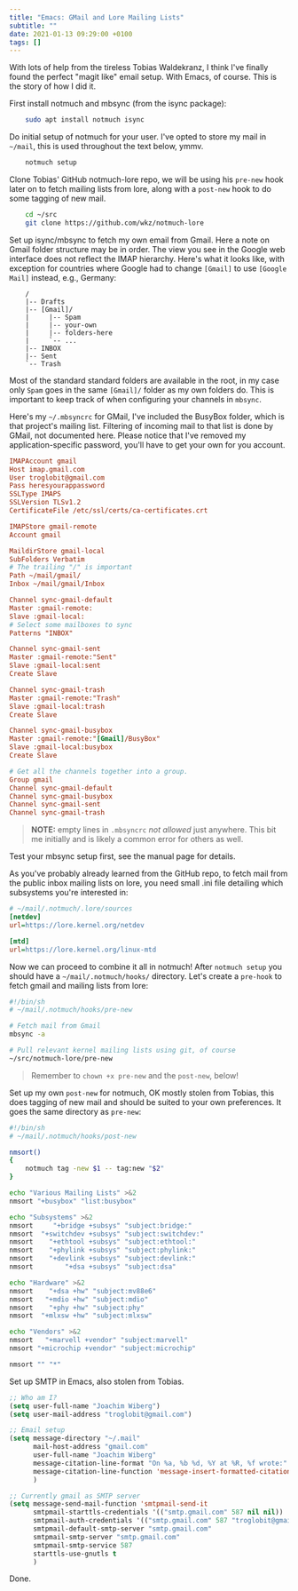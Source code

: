 ```yaml
---
title: "Emacs: GMail and Lore Mailing Lists"
subtitle: ""
date: 2021-01-13 09:29:00 +0100
tags: []
---
```


With lots of help from the tireless Tobias Waldekranz, I think I've
finally found the perfect "magit like" email setup.  With Emacs, of
course.  This is the story of how I did it.

First install notmuch and mbsync (from the isync package):

```sh
    sudo apt install notmuch isync
```

Do initial setup of notmuch for your user.  I've opted to store my
mail in` ~/mail`, this is used throughout the text below, ymmv.

```sh
	notmuch setup
```

Clone Tobias' GitHub notmuch-lore repo, we will be using his `pre-new`
hook later on to fetch mailing lists from lore, along with a `post-new`
hook to do some tagging of new mail.

```sh
    cd ~/src
	git clone https://github.com/wkz/notmuch-lore
```

Set up isync/mbsync to fetch my own email from Gmail.  Here a note on
Gmail folder structure may be in order.  The view you see in the Google
web interface does not reflect the IMAP hierarchy.  Here's what it looks
like, with exception for countries where Google had to change `[Gmail]`
to use `[Google Mail]` instead, e.g., Germany:

```
    /
	|-- Drafts
	|-- [Gmail]/
	|     |-- Spam
	|     |-- your-own
	|     |-- folders-here
	|     `-- ...
	|-- INBOX
	|--	Sent
	`-- Trash
```

Most of the standard standard folders are available in the root, in my
case only `Spam` goes in the same `[Gmail]/` folder as my own folders
do.  This is important to keep track of when configuring your channels
in `mbsync`.

Here's my `~/.mbsyncrc` for GMail, I've included the BusyBox folder,
which is that project's mailing list.  Filtering of incoming mail to
that list is done by GMail, not documented here.  Please notice that
I've removed my application-specific password, you'll have to get your
own for you account.

```cfg
IMAPAccount gmail
Host imap.gmail.com
User troglobit@gmail.com
Pass heresyourappassword
SSLType IMAPS
SSLVersion TLSv1.2
CertificateFile /etc/ssl/certs/ca-certificates.crt

IMAPStore gmail-remote
Account gmail

MaildirStore gmail-local
SubFolders Verbatim
# The trailing "/" is important
Path ~/mail/gmail/
Inbox ~/mail/gmail/Inbox

Channel sync-gmail-default
Master :gmail-remote:
Slave :gmail-local:
# Select some mailboxes to sync
Patterns "INBOX"

Channel sync-gmail-sent
Master :gmail-remote:"Sent"
Slave :gmail-local:sent
Create Slave

Channel sync-gmail-trash
Master :gmail-remote:"Trash"
Slave :gmail-local:trash
Create Slave

Channel sync-gmail-busybox
Master :gmail-remote:"[Gmail]/BusyBox"
Slave :gmail-local:busybox
Create Slave

# Get all the channels together into a group.
Group gmail
Channel sync-gmail-default
Channel sync-gmail-busybox
Channel sync-gmail-sent
Channel sync-gmail-trash
```

> **NOTE:** empty lines in `.mbsyncrc` *not allowed* just anywhere.
>           This bit me initially and is likely a common error for
>           others as well.

Test your mbsync setup first, see the manual page for details.  

As you've probably already learned from the GitHub repo, to fetch mail
from the public inbox mailing lists on lore, you need small .ini file
detailing which subsystems you're interested in:

```cfg
# ~/mail/.notmuch/.lore/sources
[netdev]
url=https://lore.kernel.org/netdev

[mtd]
url=https://lore.kernel.org/linux-mtd
```

Now we can proceed to combine it all in notmuch!  After `notmuch setup`
you should have a `~/mail/.notmuch/hooks/` directory.  Let's create a
`pre-hook` to fetch gmail and mailing lists from lore:

```sh
#!/bin/sh
# ~/mail/.notmuch/hooks/pre-new

# Fetch mail from Gmail
mbsync -a

# Pull relevant kernel mailing lists using git, of course
~/src/notmuch-lore/pre-new
```

> Remember to `chown +x pre-new` and the `post-new`, below!

Set up my own `post-new` for notmuch, OK mostly stolen from Tobias, this
does tagging of new mail and should be suited to your own preferences.
It goes the same directory as `pre-new`:

```sh
#!/bin/sh
# ~/mail/.notmuch/hooks/post-new

nmsort()
{
    notmuch tag -new $1 -- tag:new "$2"
}

echo "Various Mailing Lists" >&2
nmsort "+busybox" "list:busybox"

echo "Subsystems" >&2
nmsort     "+bridge +subsys" "subject:bridge:"
nmsort  "+switchdev +subsys" "subject:switchdev:"
nmsort    "+ethtool +subsys" "subject:ethtool:"
nmsort    "+phylink +subsys" "subject:phylink:"
nmsort    "+devlink +subsys" "subject:devlink:"
nmsort        "+dsa +subsys" "subject:dsa"

echo "Hardware" >&2
nmsort    "+dsa +hw" "subject:mv88e6"
nmsort   "+mdio +hw" "subject:mdio"
nmsort    "+phy +hw" "subject:phy"
nmsort  "+mlxsw +hw" "subject:mlxsw"

echo "Vendors" >&2
nmsort   "+marvell +vendor" "subject:marvell"
nmsort "+microchip +vendor" "subject:microchip"

nmsort "" "*"
```

Set up SMTP in Emacs, also stolen from Tobias.

```lisp
;; Who am I?
(setq user-full-name "Joachim Wiberg")
(setq user-mail-address "troglobit@gmail.com")

;; Email setup
(setq message-directory "~/.mail"
      mail-host-address "gmail.com"
      user-full-name "Joachim Wiberg"
      message-citation-line-format "On %a, %b %d, %Y at %R, %f wrote:"
      message-citation-line-function 'message-insert-formatted-citation-line
      )

;; Currently gmail as SMTP server
(setq message-send-mail-function 'smtpmail-send-it
      smtpmail-starttls-credentials '(("smtp.gmail.com" 587 nil nil))
      smtpmail-auth-credentials '(("smtp.gmail.com" 587 "troglobit@gmail.com" nil))
      smtpmail-default-smtp-server "smtp.gmail.com"
      smtpmail-smtp-server "smtp.gmail.com"
      smtpmail-smtp-service 587
      starttls-use-gnutls t
      )
```

Done.


